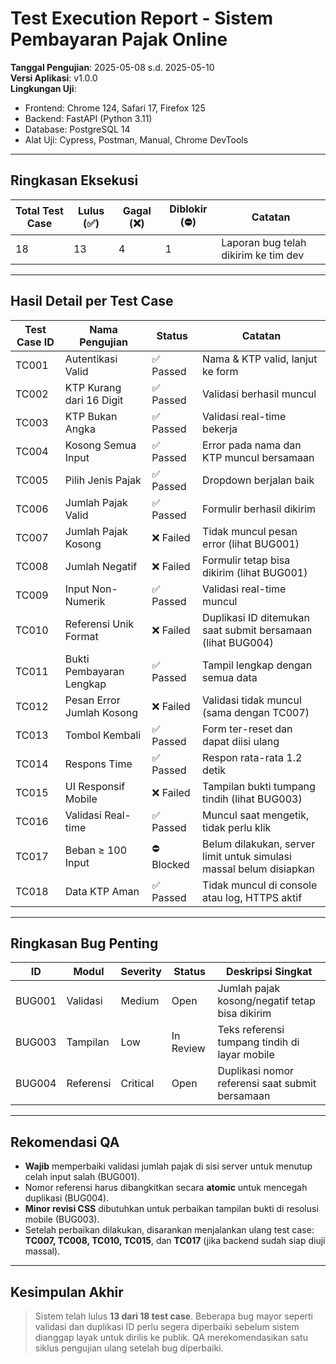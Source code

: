 # Test Execution Report - Sistem Pembayaran Pajak Online

**Tanggal Pengujian**: 2025-05-08 s.d. 2025-05-10  
**Versi Aplikasi**: v1.0.0  
**Lingkungan Uji**:

- Frontend: Chrome 124, Safari 17, Firefox 125
- Backend: FastAPI (Python 3.11)
- Database: PostgreSQL 14
- Alat Uji: Cypress, Postman, Manual, Chrome DevTools

---

## Ringkasan Eksekusi

| Total Test Case | Lulus (✅) | Gagal (❌) | Diblokir (⛔) | Catatan                              |
| --------------- | ---------- | ---------- | ------------- | ------------------------------------ |
| 18              | 13         | 4          | 1             | Laporan bug telah dikirim ke tim dev |

---

## Hasil Detail per Test Case

| Test Case ID | Nama Pengujian            | Status     | Catatan                                                             |
| ------------ | ------------------------- | ---------- | ------------------------------------------------------------------- |
| TC001        | Autentikasi Valid         | ✅ Passed  | Nama & KTP valid, lanjut ke form                                    |
| TC002        | KTP Kurang dari 16 Digit  | ✅ Passed  | Validasi berhasil muncul                                            |
| TC003        | KTP Bukan Angka           | ✅ Passed  | Validasi real-time bekerja                                          |
| TC004        | Kosong Semua Input        | ✅ Passed  | Error pada nama dan KTP muncul bersamaan                            |
| TC005        | Pilih Jenis Pajak         | ✅ Passed  | Dropdown berjalan baik                                              |
| TC006        | Jumlah Pajak Valid        | ✅ Passed  | Formulir berhasil dikirim                                           |
| TC007        | Jumlah Pajak Kosong       | ❌ Failed  | Tidak muncul pesan error (lihat BUG001)                             |
| TC008        | Jumlah Negatif            | ❌ Failed  | Formulir tetap bisa dikirim (lihat BUG001)                          |
| TC009        | Input Non-Numerik         | ✅ Passed  | Validasi real-time muncul                                           |
| TC010        | Referensi Unik Format     | ❌ Failed  | Duplikasi ID ditemukan saat submit bersamaan (lihat BUG004)         |
| TC011        | Bukti Pembayaran Lengkap  | ✅ Passed  | Tampil lengkap dengan semua data                                    |
| TC012        | Pesan Error Jumlah Kosong | ❌ Failed  | Validasi tidak muncul (sama dengan TC007)                           |
| TC013        | Tombol Kembali            | ✅ Passed  | Form ter-reset dan dapat diisi ulang                                |
| TC014        | Respons Time              | ✅ Passed  | Respon rata-rata 1.2 detik                                          |
| TC015        | UI Responsif Mobile       | ❌ Failed  | Tampilan bukti tumpang tindih (lihat BUG003)                        |
| TC016        | Validasi Real-time        | ✅ Passed  | Muncul saat mengetik, tidak perlu klik                              |
| TC017        | Beban ≥ 100 Input         | ⛔ Blocked | Belum dilakukan, server limit untuk simulasi massal belum disiapkan |
| TC018        | Data KTP Aman             | ✅ Passed  | Tidak muncul di console atau log, HTTPS aktif                       |

---

## Ringkasan Bug Penting

| ID     | Modul     | Severity | Status    | Deskripsi Singkat                               |
| ------ | --------- | -------- | --------- | ----------------------------------------------- |
| BUG001 | Validasi  | Medium   | Open      | Jumlah pajak kosong/negatif tetap bisa dikirim  |
| BUG003 | Tampilan  | Low      | In Review | Teks referensi tumpang tindih di layar mobile   |
| BUG004 | Referensi | Critical | Open      | Duplikasi nomor referensi saat submit bersamaan |

---

## Rekomendasi QA

- **Wajib** memperbaiki validasi jumlah pajak di sisi server untuk menutup celah input salah (BUG001).
- Nomor referensi harus dibangkitkan secara **atomic** untuk mencegah duplikasi (BUG004).
- **Minor revisi CSS** dibutuhkan untuk perbaikan tampilan bukti di resolusi mobile (BUG003).
- Setelah perbaikan dilakukan, disarankan menjalankan ulang test case: **TC007, TC008, TC010, TC015**, dan **TC017** (jika backend sudah siap diuji massal).

---

## Kesimpulan Akhir

> Sistem telah lulus **13 dari 18 test case**. Beberapa bug mayor seperti validasi dan duplikasi ID perlu segera diperbaiki sebelum sistem dianggap layak untuk dirilis ke publik. QA merekomendasikan satu siklus pengujian ulang setelah bug diperbaiki.
